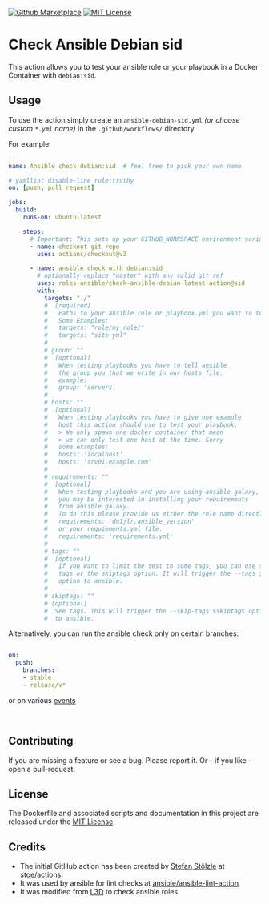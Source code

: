[![Github Marketplace](https://raw.githubusercontent.com/roles-ansible/check-ansible-debian-sid-action/master/.github/marketplace.svg?sanitize=true)](https://github.com/marketplace/actions/check-ansible-debian-sid)
[![MIT License](https://raw.githubusercontent.com/roles-ansible/check-ansible-debian-sid-action/master/.github/license.svg?sanitize=true)](https://github.com/roles-ansible/check-ansible-debian-sid-action/blob/master/LICENSE)

 Check Ansible Debian sid
=======================
This action allows you to test your ansible role or your playbook in a Docker Container with ``debian:sid``.

## Usage
To use the action simply create an ``ansible-debian-sid.yml`` *(or choose custom ``*.yml`` name)* in the ``.github/workflows/`` directory.

For example:

```yaml
---
name: Ansible check debian:sid  # feel free to pick your own name

# yamllint disable-line rule:truthy
on: [push, pull_request]

jobs:
  build:
    runs-on: ubuntu-latest

    steps:
      # Important: This sets up your GITHUB_WORKSPACE environment variable
      - name: checkout git repo
        uses: actions/checkout@v3

      - name: ansible check with debian:sid
        # optionally replace "master" with any valid git ref
        uses: roles-ansible/check-ansible-debian-latest-action@sid
        with:
          targets: "./"
          #  [required]
          #   Paths to your ansible role or playboox.yml you want to test
          #   Some Examples:
          #   targets: "role/my_role/"
          #   targets: "site.yml"
          #
          # group: ""
          #  [optional]
          #   When testing playbooks you have to tell ansible
          #   the group you that we write in our hosts file.
          #   example:
          #   group: 'servers'
          #
          # hosts: ""
          #  [optional]
          #   When testing playbooks you have to give one example
          #   host this action should use to test your playbook.
          #   > We only spawn one docker container that mean
          #   > we can only test one host at the time. Sorry
          #   some examples:
          #   hosts: 'localhost'
          #   hosts: 'srv01.example.com'
          #
          # requirements: ""
          #  [optional]
          #   When testing playbooks and you are using ansible galaxy,
          #   you may be interested in installing your requirements
          #   from ansible galaxy.
          #   To do this please provide us either the role name directly
          #   requirements: 'do1jlr.ansible_version'
          #   or your requiements.yml file.
          #   requirements: 'requirements.yml'
          #
          # tags: ""
          #  [optional]
          #   If you want to limit the test to some tags, you can use this
          #   tags or the skiptags option. It will trigger the --tags $tags
          #   option to ansible.
          #
          # skiptags: ""
          # [optional]
          #  See tags. This will trigger the --skip-tags $skiptags option
          #  to ansible.
```

Alternatively, you can run the ansible check only on certain branches:

```yaml

on:
  push:
    branches:
    - stable
    - release/v*
```

or on various [events](https://help.github.com/en/articles/events-that-trigger-workflows)

<br/>

 Contributing
-------------
If you are missing a feature or see a bug. Please report it. Or - if you like - open a pull-request.

 License
----------
The Dockerfile and associated scripts and documentation in this project are released under the [MIT License](LICENSE).

 Credits
--------------
+ The initial GitHub action has been created by [Stefan Stölzle](https://github.com/stoe) at
[stoe/actions](https://github.com/stoe/actions).
+ It was used by ansible for lint checks at [ansible/ansible-lint-action](https://github.com/ansible/ansible-lint-action.git)
+ It was modified from [L3D](github.com/do1jlr) to check ansible roles.

